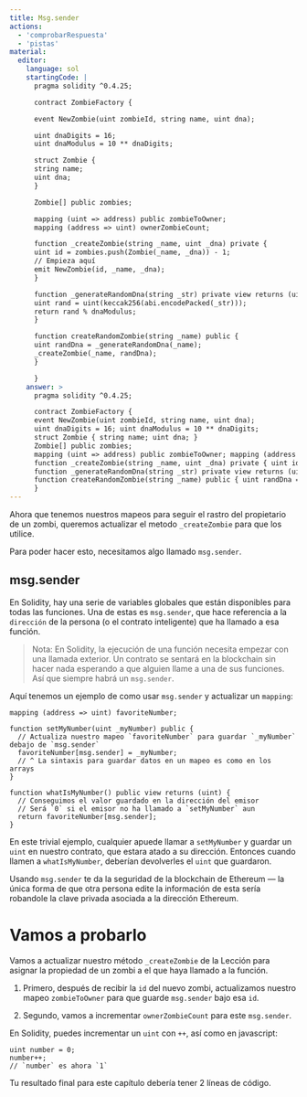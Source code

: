 ```yaml
---
title: Msg.sender
actions:
  - 'comprobarRespuesta'
  - 'pistas'
material:
  editor:
    language: sol
    startingCode: |
      pragma solidity ^0.4.25;

      contract ZombieFactory {

      event NewZombie(uint zombieId, string name, uint dna);

      uint dnaDigits = 16;
      uint dnaModulus = 10 ** dnaDigits;

      struct Zombie {
      string name;
      uint dna;
      }

      Zombie[] public zombies;

      mapping (uint => address) public zombieToOwner;
      mapping (address => uint) ownerZombieCount;

      function _createZombie(string _name, uint _dna) private {
      uint id = zombies.push(Zombie(_name, _dna)) - 1;
      // Empieza aquí
      emit NewZombie(id, _name, _dna);
      }

      function _generateRandomDna(string _str) private view returns (uint) {
      uint rand = uint(keccak256(abi.encodePacked(_str)));
      return rand % dnaModulus;
      }

      function createRandomZombie(string _name) public {
      uint randDna = _generateRandomDna(_name);
      _createZombie(_name, randDna);
      }

      }
    answer: >
      pragma solidity ^0.4.25;

      contract ZombieFactory {
      event NewZombie(uint zombieId, string name, uint dna);
      uint dnaDigits = 16; uint dnaModulus = 10 ** dnaDigits;
      struct Zombie { string name; uint dna; }
      Zombie[] public zombies;
      mapping (uint => address) public zombieToOwner; mapping (address => uint) ownerZombieCount;
      function _createZombie(string _name, uint _dna) private { uint id = zombies.push(Zombie(_name, _dna)) - 1; zombieToOwner[id] = msg.sender; ownerZombieCount[msg.sender]++; emit NewZombie(id, _name, _dna); }
      function _generateRandomDna(string _str) private view returns (uint) { uint rand = uint(keccak256(abi.encodePacked(_str))); return rand % dnaModulus; }
      function createRandomZombie(string _name) public { uint randDna = _generateRandomDna(_name); _createZombie(_name, randDna); }
      }
---
```

Ahora que tenemos nuestros mapeos para seguir el rastro del propietario de un zombi, queremos actualizar el metodo `_createZombie` para que los utilice.

Para poder hacer esto, necesitamos algo llamado `msg.sender`.

## msg.sender

En Solidity, hay una serie de variables globales que están disponibles para todas las funciones. Una de estas es `msg.sender`, que hace referencia a la `dirección` de la persona (o el contrato inteligente) que ha llamado a esa función.

> Nota: En Solidity, la ejecución de una función necesita empezar con una llamada exterior. Un contrato se sentará en la blockchain sin hacer nada esperando a que alguien llame a una de sus funciones. Así que siempre habrá un `msg.sender`.

Aquí tenemos un ejemplo de como usar `msg.sender` y actualizar un `mapping`:

    mapping (address => uint) favoriteNumber;
    
    function setMyNumber(uint _myNumber) public {
      // Actualiza nuestro mapeo `favoriteNumber` para guardar `_myNumber` debajo de `msg.sender`
      favoriteNumber[msg.sender] = _myNumber;
      // ^ La sintaxis para guardar datos en un mapeo es como en los arrays
    }
    
    function whatIsMyNumber() public view returns (uint) {
      // Conseguimos el valor guardado en la dirección del emisor
      // Será `0` si el emisor no ha llamado a `setMyNumber` aun
      return favoriteNumber[msg.sender];
    }
    

En este trivial ejemplo, cualquier apuede llamar a `setMyNumber` y guardar un `uint` en nuestro contrato, que estara atado a su dirección. Entonces cuando llamen a `whatIsMyNumber`, deberían devolverles el `uint` que guardaron.

Usando `msg.sender` te da la seguridad de la blockchain de Ethereum — la única forma de que otra persona edite la información de esta sería robandole la clave privada asociada a la dirección Ethereum.

# Vamos a probarlo

Vamos a actualizar nuestro método `_createZombie` de la Lección para asignar la propiedad de un zombi a el que haya llamado a la función.

1. Primero, después de recibir la `id` del nuevo zombi, actualizamos nuestro mapeo `zombieToOwner` para que guarde `msg.sender` bajo esa `id`.

2. Segundo, vamos a incrementar `ownerZombieCount` para este `msg.sender`.

En Solidity, puedes incrementar un `uint` con `++`, así como en javascript:

    uint number = 0;
    number++;
    // `number` es ahora `1`
    

Tu resultado final para este capítulo debería tener 2 líneas de código.